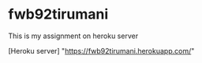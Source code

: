 # fwb92tirumani

This is my assignment on heroku server

[Heroku server] "https://fwb92tirumani.herokuapp.com/"
